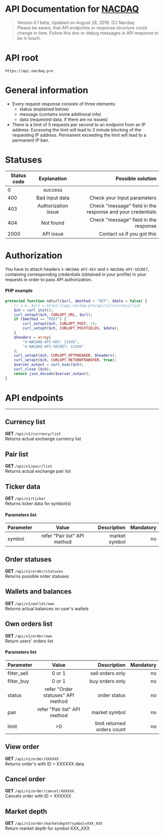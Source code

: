 # API Documentation for [NACDAQ](https://nacdaq.pro)
> Version 0.1 beta, Updated on August 28, 2019. (C) Nacdaq<br>
> Please be aware, that API endpoints or response structure could change in time. Follow this doc or debug messages in API response to be in touch.

# API root
```https://api.nacdaq.pro```

# General information
+ Every request response consists of three elements:
  + status (explained below)
  + message (contains some additional info)
  + data (requested data, if there are no issues)
+ There is a limit of 5 requests per second to an endpoint from an IP address. Excessing the limit will lead to 2 minute blocking of the requesting IP address. Permanent exceeding the limit will lead to a permanent IP ban.

# Statuses
| Status code   | Explanation     | Possible solution  |
| ------------- |:-------------:| -----:|
| 0      | success |  |
| 400      | Bad input data      |   Check your input parameters |
| 403      | Authorization issue      |   Check "message" field in the response and your credentials |
| 404      | Not found    |   Check "message" field in the response |
| 2000 | API issue      |    Contact us if you got this |

# Authorization
You have to attach headers ```X-NACDAQ-API-KEY``` and ```X-NACDAQ-API-SECRET```, containing corresponding credentials (obtained in your profile) in your requests in order to pass API authorization. 
#### PHP example
```php
protected function ndCurl($url, $method = "GET", $data = false) { 
    // i.e. $url = https://api.nacdaq.pro/api/v1/currency/list
    $ch = curl_init();
    curl_setopt($ch, CURLOPT_URL, $url);
    if ($method == "POST") {
        curl_setopt($ch, CURLOPT_POST, 1);
        curl_setopt($ch, CURLOPT_POSTFIELDS, $data);
    }
    $headers = array(
        "X-NACDAQ-API-KEY: 12345",
        "X-NACDAQ-API-SECRET: 12345"
    );
    curl_setopt($ch, CURLOPT_HTTPHEADER, $headers);
    curl_setopt($ch, CURLOPT_RETURNTRANSFER, true);
    $server_output = curl_exec($ch);
    curl_close ($ch);
    return json_decode($server_output);
}
```

# API endpoints
---
## Currency list
**GET** ```/api/v1/currency/list```<br>
Returns actual exchange currency list


## Pair list
**GET** ```/api/v1/pair/list```<br>
Returns actual exchange pair list


## Ticker data
**GET** ```/api/v1/ticker```<br>
Returns ticker data for symbol(s)
#### Parameters list
| Parameter  | Value     | Description  | Mandatory  |
| ------------- |:-------------:| -----:| -----:|
| symbol      | refer "Pair list" API method | market symbol | no |


## Order statuses
**GET** ```/api/v1/order/statuses```<br>
Returns possible order statuses


## Wallets and balances
**GET** ```/api/v1/wallet/own```<br>
Returns actual balances on user's wallets


## Own orders list
**GET** ```/api/v1/order/own```<br>
Return users' orders list
#### Parameters list
| Parameter  | Value     | Description  | Mandatory  |
| ------------- |:-------------:| -----:| -----:|
| filter_sell      | 0 or 1 | sell orders only | no |
| filter_buy      | 0 or 1  | buy orders only |   no |
| status | refer "Order statuses" API method      | order status |   no |
| pair | refer "Pair list" API method      | market symbol |   no |
| limit | >0      | limit returned orders count |   no |

## View order
**GET** ```/api/v1/order/XXXXXX```<br>
Returns order's with ID = XXXXXX data

## Cancel order
**GET** ```/api/v1/order/cancel/XXXXXX```<br>
Cancels order with ID = XXXXXX

## Market depth
**GET** ```/api/v1/order/marketdepth?symbol=XXX_XXX```<br>
Return market depth for symbol XXX_XXX
